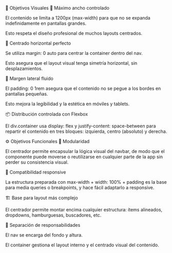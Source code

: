 🎯 Objetivos Visuales
📏 Máximo ancho controlado

El contenido se limita a 1200px (max-width) para que no se expanda indefinidamente en pantallas grandes.

Esto respeta el diseño profesional de muchos layouts centrados.

🎯 Centrado horizontal perfecto

Se utiliza margin: 0 auto para centrar la container dentro del nav.

Esto asegura que el layout visual tenga simetría horizontal, sin desplazamientos.

📐 Margen lateral fluido

El padding: 0 1rem asegura que el contenido no se pegue a los bordes en pantallas pequeñas.

Esto mejora la legibilidad y la estética en móviles y tablets.

📦 Distribución controlada con Flexbox

El div.container usa display: flex y justify-content: space-between para repartir el contenido en tres bloques: izquierda, centro (absoluto) y derecha.

⚙️ Objetivos Funcionales
🔗 Modularidad

El centrador permite encapsular la lógica visual del navbar, de modo que el componente puede moverse o reutilizarse en cualquier parte de la app sin perder su consistencia visual.

📐 Compatibilidad responsive

La estructura preparada con max-width + width: 100% + padding es la base para media queries o breakpoints, y hace fácil adaptarlo a responsive.

🏗️ Base para layout más complejo

El centrador permite montar encima cualquier estructura: ítems alineados, dropdowns, hamburguesas, buscadores, etc.

🧘 Separación de responsabilidades

El nav se encarga del fondo y altura.

El container gestiona el layout interno y el centrado visual del contenido.
